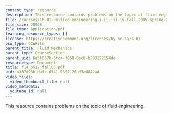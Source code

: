 ```yaml
---
content_type: resource
description: This resource contains problems on the topic of fluid engineering.
file: /courses/16-01-unified-engineering-i-ii-iii-iv-fall-2005-spring-2006/a387d93bdafc6541965726bd3a0842ad_f14_ps12_fall03.pdf
file_size: 28968
file_type: application/pdf
learning_resource_types: []
license: https://creativecommons.org/licenses/by-nc-sa/4.0/
ocw_type: OCWFile
parent_title: Fluid Mechanics
parent_type: CourseSection
parent_uid: 6a5f667b-6fca-f068-0ec8-b203122154de
resourcetype: Document
title: f14_ps12_fall03.pdf
uid: a387d93b-dafc-6541-9657-26bd3a0842ad
video_files:
  video_thumbnail_file: null
video_metadata:
  youtube_id: null
---
```

This resource contains problems on the topic of fluid engineering.
